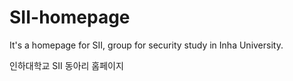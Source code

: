 # SII-homepage

It's a homepage for SII, group for security study in Inha University.

인하대학교 SII 동아리 홈페이지